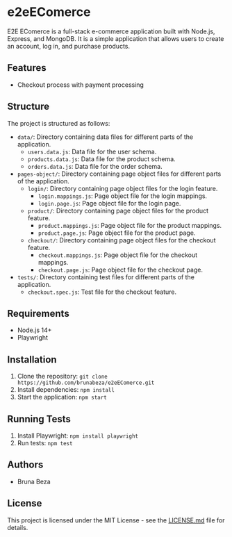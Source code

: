 # e2eEComerce

E2E EComerce is a full-stack e-commerce application built with Node.js, Express, and MongoDB. It is a simple application that allows users to create an account, log in, and purchase products.

## Features

* Checkout process with payment processing

## Structure

The project is structured as follows:

* `data/`: Directory containing data files for different parts of the application.
	+ `users.data.js`: Data file for the user schema.
	+ `products.data.js`: Data file for the product schema.
	+ `orders.data.js`: Data file for the order schema.
* `pages-object/`: Directory containing page object files for different parts of the application.
	+ `login/`: Directory containing page object files for the login feature.
		- `login.mappings.js`: Page object file for the login mappings.
		- `login.page.js`: Page object file for the login page.
	+ `product/`: Directory containing page object files for the product feature.
		- `product.mappings.js`: Page object file for the product mappings.
		- `product.page.js`: Page object file for the product page.
	+ `checkout/`: Directory containing page object files for the checkout feature.
		- `checkout.mappings.js`: Page object file for the checkout mappings.
		- `checkout.page.js`: Page object file for the checkout page.
* `tests/`: Directory containing test files for different parts of the application.
	+ `checkout.spec.js`: Test file for the checkout feature.

## Requirements

* Node.js 14+
* Playwright

## Installation

1. Clone the repository: `git clone https://github.com/brunabeza/e2eEComerce.git`
2. Install dependencies: `npm install`
3. Start the application: `npm start`

## Running Tests

1. Install Playwright: `npm install playwright`
2. Run tests: `npm test`


## Authors

* Bruna Beza

## License

This project is licensed under the MIT License - see the [LICENSE.md](LICENSE.md) file for details.
